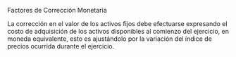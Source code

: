 Factores de Corrección Monetaria

La corrección en el valor de los activos fijos debe efectuarse expresando el costo de adquisición de los activos disponibles al comienzo del ejercicio, en moneda equivalente, esto es ajustándolo por la variación del índice de precios ocurrida durante el ejercicio. 